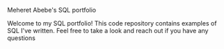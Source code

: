 Meheret Abebe's SQL portfolio

Welcome to my SQL portfolio! This code repository contains examples of SQL I've written. Feel free to take a look and reach out if you have any questions
